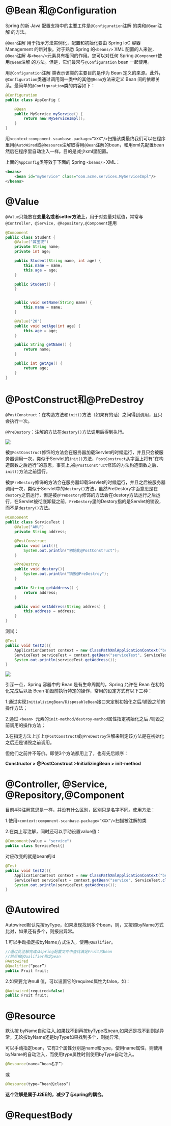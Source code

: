 # @Bean 和@Configuration

Spring 的新 Java 配置支持中的主要工件是`@Configuration`注解 的类和`@Bean`注解 的方法。

`@Bean`注解 用于指示方法实例化，配置和初始化要由 Spring IoC 容器 Management 的新对象。对于熟悉 Spring 的`<beans/>` XML 配置的人来说，`@Bean`注解 与`<bean/>`元素具有相同的作用。您可以对任何 Spring `@Component`使用`@Bean`注解 的方法。但是，它们最常与`@Configuration` bean 一起使用。

用`@Configuration`注解 类表示该类的主要目的是作为 Bean 定义的来源。此外，`@Configuration`类通过调用同一类中的其他`@Bean`方法来定义 Bean 间的依赖关系。最简单的`@Configuration`类的内容如下：

```java
@Configuration
public class AppConfig {

    @Bean
    public MyService myService() {
        return new MyServiceImpl();
    }
}
```

用`<context:component-scanbase-package=”XXX”/>`扫描该类最终我们可以在程序里用`@AutoWired`或`@Resource`注解取得用`@Bean`注解的bean，和用xml先配置bean然后在程序里自动注入一样。目的是减少xml里配置。

上面的`AppConfig`类等效于下面的 Spring `<beans/>` XML：

```xml
<beans>
    <bean id="myService" class="com.acme.services.MyServiceImpl"/>
</beans>
```

# @Value

`@Value`只能放在**变量名或者setter方法上**，用于对变量对赋值，常常与`@Controller, @Service, @Repository,@Component`连用

```java
@Component
public class Student {
    @Value("薛宝钗")
    private String name;
    private int age;

    public Student(String name, int age) {
        this.name = name;
        this.age = age;
    }

    public Student() {
    }


    public void setName(String name) {
        this.name = name;
    }

    @Value("20")
    public void setAge(int age) {
        this.age = age;
    }

    public String getName() {
        return name;
    }

    public int getAge() {
        return age;
    }
}
```

# @PostConstruct和@PreDestroy

`@PostConstruct`：在构造方法和`init()`方法（如果有的话）之间得到调用，且只会执行一次。

`@PreDestory`：注解的方法在`destory()`方法调用后得到执行。

![](Spring注解总结/20160819172957795)

被`@PostConstruct`修饰的方法会在服务器加载Servlet的时候运行，并且只会被服务器调用一次，类似于Servlet的`init()`方法，`PostConstruct`从字面上将有“在构造函数之后运行”的意思，事实上,被`@PostConstruct`修饰的方法构造函数之后、`init()`方法之前运行。

被`@PreDestory`修饰的方法会在服务器卸载Servlet的时候运行，并且之后被服务器调用一次，类似于Servlet中的`destory()`方法，虽然PreDestory字面意思是在`destory`之前运行，但是被`@PreDestory`修饰的方法会在destory方法运行之后运行，在Servlet被彻底卸载之前，`PreDestory`里的Destory指的是Servlet的销毁，而不是`destory()`方法。

```java
@Component
public class ServiceTest {
    @Value("AHU")
    private String address;

    @PostConstruct
    public void init(){
        System.out.println("初始化@PostConstruct");
    }

    @PreDestroy
    public void destory(){
        System.out.println("销毁@PreDestroy");
    }

    public String getAddress() {
        return address;
    }

    public void setAddress(String address) {
        this.address = address;
    }
}
```

测试：

```java
@Test
public void test2(){
    ApplicationContext context = new ClassPathXmlApplicationContext("beans.xml");
    ServiceTest serviceTest = context.getBean("serviceTest", ServiceTest.class);
    System.out.println(serviceTest.getAddress());
}
```

![](Spring注解总结/image-20201206193044988.png)

引深一点，Spring 容器中的 Bean 是有生命周期的，Spring 允许在 Bean 在初始化完成后以及 Bean 销毁前执行特定的操作，常用的设定方式有以下三种：

1.通过实现`InitializingBean/DisposableBean`接口来定制初始化之后/销毁之前的操作方法；

2.通过 `<bean> `元素的`init-method/destroy-method`属性指定初始化之后 /销毁之前调用的操作方法；

3.在指定方法上加上`@PostConstruct`或`@PreDestroy`注解来制定该方法是在初始化之后还是销毁之前调用。

但他们之前并不等价。即使3个方法都用上了，也有先后顺序：

**Constructor > @PostConstruct >InitializingBean > init-method**

# @Controller, @Service, @Repository,@Component

目前4种注解意思是一样，并没有什么区别，区别只是名字不同。使用方法：

1.使用`<context:component-scanbase-package=”XXX”/>`扫描被注解的类

2.在类上写注解，同时还可以手动设置value值：

```java
@Component(value = "service")
public class ServiceTest{}
```
对应改变的就是bean的id

```java
@Test
public void test2(){
    ApplicationContext context = new ClassPathXmlApplicationContext("beans.xml");
    ServiceTest serviceTest = context.getBean("service", ServiceTest.class);
    System.out.println(serviceTest.getAddress());
}
```

# @Autowired

Autowired默认先按byType，如果发现找到多个bean，则，又按照byName方式比对，如果还有多个，则报出异常。

1.可以手动指定按byName方式注入，使用`@Qualifier`。

```java
//通过此注解完成从spring配置文件中查找满足Fruit的bean
//然后按@Qualifier指定pean
@Autowired
@Qualifier(“pear”)
public Fruit fruit;
```

2.如果要允许null 值，可以设置它的required属性为false，如：

```java
@Autowired(required=false) 
public Fruit fruit;
```

# @Resource

默认按 byName自动注入,如果找不到再按byType找bean,如果还是找不到则抛异常，无论按byName还是byType如果找到多个，则抛异常。

可以手动指定bean，它有2个属性分别是name和type，使用name属性，则使用byName的自动注入，而使用type属性时则使用byType自动注入。

```java
@Resource(name=”bean名字”)
```

或

```java
@Resource(type=”bean的class”)
```

**这个注解是属于J2EE的，减少了与spring的耦合。**

# @RequestBody


